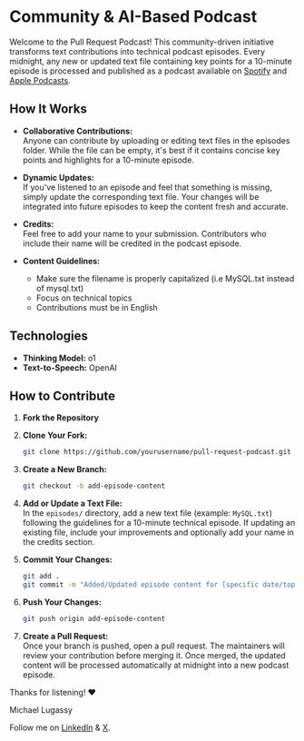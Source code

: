 # Community & AI-Based Podcast

Welcome to the Pull Request Podcast! This community-driven initiative transforms text contributions into technical podcast episodes. Every midnight, any new or updated text file containing key points for a 10-minute episode is processed and published as a podcast available on [Spotify](https://open.spotify.com/show/4GioQMJoZ9pEyY4SnoI0oA) and [Apple Podcasts](https://podcasts.apple.com/us/podcast/pull-request/id1795035005).

## How It Works

- **Collaborative Contributions:**  
  Anyone can contribute by uploading or editing text files in the episodes folder. While the file can be empty, it's best if it contains concise key points and highlights for a 10-minute episode.

- **Dynamic Updates:**  
  If you've listened to an episode and feel that something is missing, simply update the corresponding text file. Your changes will be integrated into future episodes to keep the content fresh and accurate.

- **Credits:**  
  Feel free to add your name to your submission. Contributors who include their name will be credited in the podcast episode.

- **Content Guidelines:**
  - Make sure the filename is properly capitalized (i.e MySQL.txt instead of mysql.txt)
  - Focus on technical topics
  - Contributions must be in English

## Technologies

- **Thinking Model:** o1
- **Text-to-Speech:** OpenAI

## How to Contribute

1. **Fork the Repository**

2. **Clone Your Fork:**

   ```bash
   git clone https://github.com/yourusername/pull-request-podcast.git
   ```

3. **Create a New Branch:**

   ```bash
   git checkout -b add-episode-content
   ```

4. **Add or Update a Text File:**  
   In the `episodes/` directory, add a new text file (example: `MySQL.txt`) following the guidelines for a 10-minute technical episode. If updating an existing file, include your improvements and optionally add your name in the credits section.

5. **Commit Your Changes:**

   ```bash
   git add .
   git commit -m "Added/Updated episode content for [specific date/topic]"
   ```

6. **Push Your Changes:**

   ```bash
   git push origin add-episode-content
   ```

7. **Create a Pull Request:**  
   Once your branch is pushed, open a pull request. The maintainers will review your contribution before merging it. Once merged, the updated content will be processed automatically at midnight into a new podcast episode.

Thanks for listening! ❤️

Michael Lugassy

Follow me on [LinkedIn](https://www.linkedin.com/in/mluggy/) & [X](https://x.com/mluggy).

